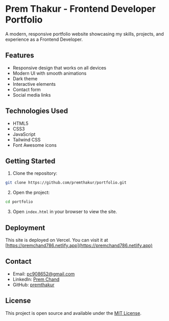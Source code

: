 # Prem Thakur - Frontend Developer Portfolio

A modern, responsive portfolio website showcasing my skills, projects, and experience as a Frontend Developer.

## Features

- Responsive design that works on all devices
- Modern UI with smooth animations
- Dark theme
- Interactive elements
- Contact form
- Social media links

## Technologies Used

- HTML5
- CSS3
- JavaScript
- Tailwind CSS
- Font Awesome icons

## Getting Started

1. Clone the repository:
```bash
git clone https://github.com/premthakur/portfolio.git
```

2. Open the project:
```bash
cd portfolio
```

3. Open `index.html` in your browser to view the site.

## Deployment

This site is deployed on Vercel. You can visit it at [https://premchand786.netlify.app](https://premchand786.netlify.app)

## Contact

- Email: pc908652@gmail.com
- LinkedIn: [Prem Chand](https://www.linkedin.com/in/prem-chand-411aab211/)
- GitHub: [premthakur](https://github.com/premthakur)

## License

This project is open source and available under the [MIT License](LICENSE). 
